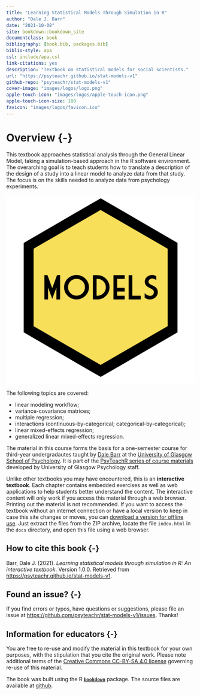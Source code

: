 ```yaml
--- 
title: "Learning Statistical Models Through Simulation in R"
author: "Dale J. Barr"
date: "2021-10-08"
site: bookdown::bookdown_site
documentclass: book
bibliography: [book.bib, packages.bib]
biblio-style: apa
csl: include/apa.csl
link-citations: yes
description: "Textbook on statistical models for social scientists."
url: "https://psyteachr.github.io/stat-models-v1"
github-repo: "psyteachr/stat-models-v1"
cover-image: "images/logos/logo.png"
apple-touch-icon: "images/logos/apple-touch-icon.png"
apple-touch-icon-size: 180
favicon: "images/logos/favicon.ico"
---
```




# Overview {-}

This textbook approaches statistical analysis through the General Linear Model, taking a simulation-based approach in the R software environment. The overarching goal is to teach students how to translate a description of the design of a study into a linear model to analyze data from that study. The focus is on the skills needed to analyze data from psychology experiments.

<div class="small_right"><img src="images/logos/models.png" 
     alt="Stat Models Hex Logo" /></div>

The following topics are covered:

* linear modeling workflow;
* variance-covariance matrices;
* multiple regression;
* interactions (continuous-by-categorical; categorical-by-categorical);
* linear mixed-effects regression;
* generalized linear mixed-effects regression.

The material in this course forms the basis for a one-semester course for third-year undergradautes taught by [Dale Barr]() at the [University of Glasgow School of Psychology](). It is part of the [PsyTeachR series of course materials](https://psyteachr.github.io) developed by University of Glasgow Psychology staff. 

Unlike other textbooks you may have encountered, this is an **interactive textbook**. Each chapter contains embedded exercises as well as web applications to help students better understand the content. The interactive content will only work if you access this material through a web browser. Printing out the material is not recommended. If you want to access the textbook without an internet connection or have a local version to keep in case this site changes or moves, you can [download a version for offline use](offline-textbook.zip). Just extract the files from the ZIP archive, locate the file `index.html` in the `docs` directory, and open this file using a web browser.

## How to cite this book {-}

Barr, Dale J. (2021). *Learning statistical models through simulation in R: An interactive textbook*. Version 1.0.0. Retrieved from <https://psyteachr.github.io/stat-models-v1>.

## Found an issue? {-}

If you find errors or typos, have questions or suggestions, please file an issue at <https://github.com/psyteachr/stat-models-v1/issues>. Thanks!

## Information for educators {-}

You are free to re-use and modify the material in this textbook for your own purposes, with the stipulation that you cite the original work. Please note additional terms of the [Creative Commons CC-BY-SA 4.0 license](https://creativecommons.org/licenses/by-sa/4.0/) governing re-use of this material.

The book was built using the R [**`bookdown`**](https://bookdown.org) package. The source files are available at [github](https://github.com/psyteachr/stat-models-v1).
